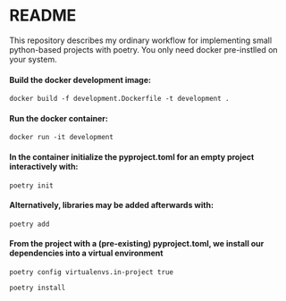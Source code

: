 # README

This repository describes my ordinary workflow for implementing small python-based projects with poetry. You only need docker pre-instlled on your system. 

#### Build the docker development image:
```
docker build -f development.Dockerfile -t development .
```

#### Run the docker container:
```
docker run -it development
```

#### In the container initialize the pyproject.toml for an empty project interactively with:
```
poetry init
```

#### Alternatively, libraries may be added afterwards with:

```
poetry add 
```

#### From the project with a (pre-existing) pyproject.toml, we install our dependencies into a virtual environment


```
poetry config virtualenvs.in-project true

poetry install
```

